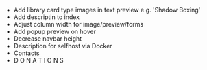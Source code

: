 * Add library card type images in text preview e.g. 'Shadow Boxing'
* Add descriptin to index
* Adjust column width for image/preview/forms
* Add popup preview on hover
* Decrease navbar height
* Description for selfhost via Docker
* Contacts
* D O N A T I O N S
